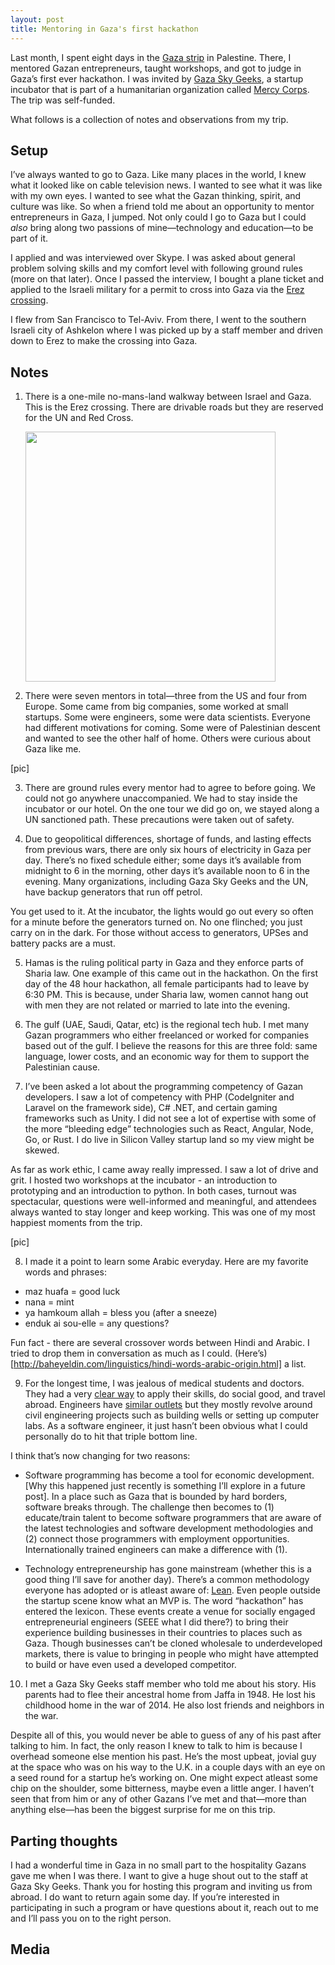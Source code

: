 ```yaml
---
layout: post
title: Mentoring in Gaza's first hackathon
---
```


Last month, I spent eight days in the [Gaza strip](https://en.wikipedia.org/wiki/Gaza_Strip) in Palestine. There, I mentored Gazan entrepreneurs, taught workshops, and got to judge in Gaza’s first ever hackathon. I was invited by [Gaza Sky Geeks](http://www.gazaskygeeks.com/), a startup incubator that is part of a humanitarian organization called [Mercy Corps](http://www.mercycorps.org/). The trip was self-funded.

What follows is a collection of notes and observations from my trip. 

## Setup

I’ve always wanted to go to Gaza. Like many places in the world, I knew what it looked like on cable television news. I wanted to see what it was like with my own eyes. I wanted to see what the Gazan thinking, spirit, and culture was like. So when a friend told me about an opportunity to mentor entrepreneurs in Gaza, I jumped. Not only could I go to Gaza but I could *also* bring along two passions of mine—technology and education—to be part of it.

I applied and was interviewed over Skype. I was asked about general problem solving skills and my comfort level with following ground rules (more on that later). Once I passed the interview, I bought a plane ticket and applied to the Israeli military for a permit to cross into Gaza via the [Erez crossing](https://en.wikipedia.org/wiki/Erez_Crossing). 

I flew from San Francisco to Tel-Aviv. From there, I went to the southern Israeli city of Ashkelon where I was picked up by a staff member and driven down to Erez to make the crossing into Gaza.

## Notes

1. There is a one-mile no-mans-land walkway between Israel and Gaza. This is the Erez crossing. There are drivable roads but they are reserved for the UN and Red Cross. 

      <img style="text-align:center" align="center" src="http://i.imgur.com/MgWz3fG.jpg" height="400px"/>

   
2. There were seven mentors in total—three from the US and four from Europe. Some came from big companies, some worked at small startups. Some were engineers, some were data scientists. Everyone had different motivations for coming. Some were of Palestinian descent and wanted to see the other half of home. Others were curious about Gaza like me.

[pic]

3. There are ground rules every mentor had to agree to before going. We could not go anywhere unaccompanied. We had to stay inside the incubator or our hotel. On the one tour we did go on, we stayed along a UN sanctioned path. These precautions were taken out of safety.

4. Due to geopolitical differences, shortage of funds, and lasting effects from previous wars, there are only six hours of electricity in Gaza per day. There’s no fixed schedule either; some days it’s available from midnight to 6 in the morning, other days it’s available noon to 6 in the evening. Many organizations, including Gaza Sky Geeks and the UN, have backup generators that run off petrol. 

You get used to it. At the incubator, the lights would go out every so often for a minute before the generators turned on. No one flinched; you just carry on in the dark. For those without access to generators, UPSes and battery packs are a must.

5. Hamas is the ruling political party in Gaza and they enforce parts of Sharia law. One example of this came out in the hackathon. On the first day of the 48 hour hackathon, all female participants had to leave by 6:30 PM. This is because, under Sharia law, women cannot hang out with men they are not related or married to late into the evening.

6. The gulf (UAE, Saudi, Qatar, etc) is the regional tech hub. I met many Gazan programmers who either freelanced or worked for companies based out of the gulf. I believe the reasons for this are three fold: same language, lower costs, and an economic way for them to support the Palestinian cause.

7.  I’ve been asked a lot about the programming competency of Gazan developers. I saw a lot of competency with PHP (CodeIgniter and Laravel on the framework side), C# .NET, and certain gaming frameworks such as Unity. I did not see a lot of expertise with some of the more “bleeding edge” technologies such as React, Angular, Node, Go, or Rust. I do live in Silicon Valley startup land so my view might be skewed.

As far as work ethic, I came away really impressed. I saw a lot of drive and grit. I hosted two workshops at the incubator - an introduction to prototyping and an introduction to python. In both cases, turnout was spectacular, questions were well-informed and meaningful, and attendees always wanted to stay longer and keep working. This was one of my most happiest moments from the trip.

[pic]

8. I made it a point to learn some Arabic everyday. Here are my favorite words and phrases:

* maz huafa = good luck
* nana = mint
* ya hamkoum allah = bless you (after a sneeze)
* enduk ai sou-elle = any questions?

Fun fact - there are several crossover words between Hindi and Arabic. I tried to drop them in conversation as much as I could. (Here’s)[http://baheyeldin.com/linguistics/hindi-words-arabic-origin.html] a list.

9. For the longest time, I was jealous of medical students and doctors. They had a very [clear way](http://www.doctorswithoutborders.org/) to apply their skills, do social good, and travel abroad. Engineers have [similar outlets](http://www.ewb-usa.org/) but they mostly revolve around civil engineering projects such as building wells or setting up computer labs. As a software engineer, it just hasn’t been obvious what I could personally do to hit that triple bottom line. 

I think that’s now changing for two reasons:

* Software programming has become a tool for economic development. [Why this happened just recently is something I’ll explore in a future post]. In a place such as Gaza that is bounded by hard borders, software breaks through. The challenge then becomes to (1) educate/train talent to become software programmers that are aware of the latest technologies and software development methodologies and (2) connect those programmers with employment opportunities. Internationally trained engineers can make a difference with (1). 

* Technology entrepreneurship has gone mainstream (whether this is a good thing I’ll save for another day). There’s a common methodology everyone has adopted or is atleast aware of: [Lean](https://en.wikipedia.org/wiki/Lean_software_development). Even people outside the startup scene know what an MVP is. The word “hackathon” has entered the lexicon. These events create a venue for socially engaged entrepreneurial engineers (SEEE what I did there?) to bring their experience building businesses in their countries to places such as Gaza. Though businesses can’t be cloned wholesale to underdeveloped markets, there is value to bringing in people who might have attempted to build or have even used a developed competitor.

10. I met a Gaza Sky Geeks staff member who told me about his story. His parents had to flee their ancestral home from Jaffa in 1948. He lost his childhood home in the war of 2014. He also lost friends and neighbors in the war. 

Despite all of this, you would never be able to guess of any of his past after talking to him. In fact, the only reason I knew to talk to him is because I overhead someone else mention his past. He’s the most upbeat, jovial guy at the space who was on his way to the U.K. in a couple days with an eye on a seed round for a startup he’s working on. One might expect atleast some chip on the shoulder, some bitterness, maybe even a little anger. I haven’t seen that from him or any of other Gazans I’ve met and that—more than anything else—has been the biggest surprise for me on this trip. 
## Parting thoughts
I had a wonderful time in Gaza in no small part to the hospitality Gazans gave me when I was there. I want to give a huge shout out to the staff at Gaza Sky Geeks. Thank you for hosting this program and inviting us from abroad. I do want to return again some day.
If you’re interested in participating in such a program or have questions about it, reach out to me and I’ll pass you on to the right person. 
## Media




 
